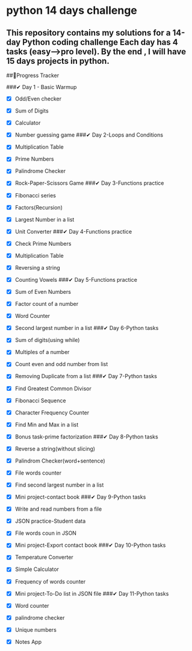 # python 14 days challenge
This repository contains my solutions for a **14-day Python coding challenge** 
Each day has 4 tasks (easy-->pro level).
By the end , I will have **15 days projects** in python.
---
##📆Progress Tracker

###✔ Day 1 - Basic Warmup
-[X] Odd/Even checker
-[X] Sum of Digits
-[X] Calculator
-[X] Number guessing game
###✔ Day 2-Loops and Conditions
-[X] Multiplication Table
-[X] Prime Numbers
-[X] Palindrome Checker
-[X] Rock-Paper-Scissors Game
###✔ Day 3-Functions practice
-[X] Fibonacci series
-[X] Factors(Recursion)
-[X] Largest Number in a list
-[X] Unit Converter
###✔ Day 4-Functions practice
-[X] Check Prime Numbers
-[X] Multiplication Table
-[X] Reversing a string
-[X] Counting Vowels
###✔ Day 5-Functions practice
-[X] Sum of Even Numbers
-[X] Factor count of a number
-[X] Word Counter
-[X] Second largest number in a list
###✔ Day 6-Python tasks
-[X] Sum of digits(using while)
-[X] Multiples of a number
-[X] Count even and odd number from list
-[X] Removing Duplicate from  a list
###✔ Day 7-Python tasks
-[X] Find Greatest Common Divisor
-[X] Fibonacci Sequence
-[X] Character Frequency Counter
-[X] Find Min and Max in a list
-[X] Bonus task-prime factorization
###✔ Day 8-Python tasks
-[X] Reverse a string(without slicing)
-[X] Palindrom Checker(word+sentence)
-[X] File words counter
-[X] Find second largest number in a list
-[X] Mini project-contact book
###✔ Day 9-Python tasks
-[X] Write and read numbers from a file
-[X] JSON practice-Student data
-[X] File words coun in JSON
-[X] Mini project-Export contact book
###✔ Day 10-Python tasks
-[X] Temperature Converter
-[X] Simple Calculator
-[X] Frequency of words counter
-[X] Mini project-To-Do list in JSON file
###✔ Day 11-Python tasks
-[X] Word counter
-[X] palindrome checker
-[X] Unique numbers 
-[X] Notes App





